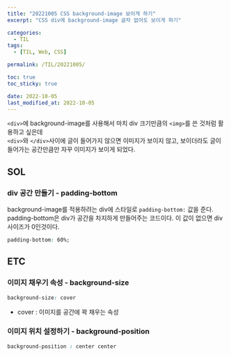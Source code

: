 ```yaml
---
title: "20221005 CSS background-image 보이게 하기"
excerpt: "CSS div에 background-image 글자 없어도 보이게 하기"

categories:
  - TIL
tags:
  - [TIL, Web, CSS]

permalink: /TIL/20221005/

toc: true
toc_sticky: true

date: 2022-10-05
last_modified_at: 2022-10-05
---
```


```<div>```에 background-image를 사용해서 마치 div 크기만큼의 ```<img>```를 쓴 것처럼 활용하고 싶은데<br/> 
```<div>```와 ```</div>```사이에 글이 들어가지 않으면 이미지가 보이지 않고, 보이더라도 글이 들어가는 공간만큼만 자꾸 이미지가 보이게 되었다. <br/>

## SOL
### div 공간 만들기 - padding-bottom

background-image를 적용하려는 div에 스타일로 ```padding-bottom:``` 값을 준다.<br/>
padding-bottom은 div가 공간을 차지하게 만들어주는 코드이다. 이 값이 없으면 div 사이즈가 0인것이다.

```css
padding-bottom: 60%;
```

## ETC
### 이미지 채우기 속성 - background-size

```css
background-size: cover
```
* cover : 이미지를 공간에 꽉 채우는 속성

### 이미지 위치 설정하기 - background-position

```css
background-position : center center
```

